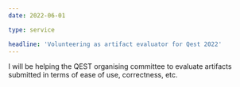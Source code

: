 ```yaml
---
date: 2022-06-01

type: service

headline: 'Volunteering as artifact evaluator for Qest 2022'
---
```


I will be helping the QEST organising committee to evaluate artifacts submitted in terms of ease of use, correctness, etc.